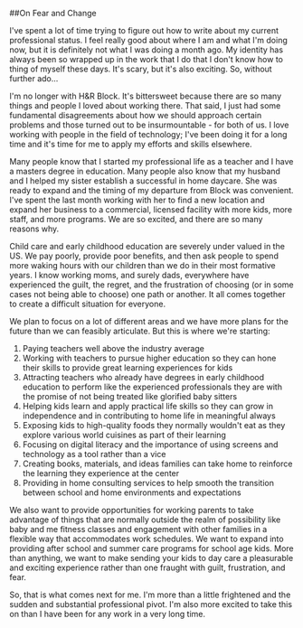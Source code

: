 ##On Fear and Change

I've spent a lot of time trying to figure out how to write about my current professional status. I feel really good about where I am and what I'm doing now, but it is definitely not what I was doing a month ago. My identity has always been so wrapped up in the work that I do that I don't know how to thing of myself these days. It's scary, but it's also exciting. So, without further ado...

I'm no longer with H&R Block. It's bittersweet because there are so many things and people I loved about working there. That said, I just had some fundamental disagreements about how we should approach certain problems and those turned out to be insurmountable - for both of us. I love working with people in the field of technology; I've been doing it for a long time and it's time for me to apply my efforts and skills elsewhere.

Many people know that I started my professional life as a teacher and I have a masters degree in education. Many people also know that my husband and I helped my sister establish a successful in home daycare. She was ready to expand and the timing of my departure from Block was convenient. I've spent the last month working with her to find a new location and expand her business to a commercial, licensed facility with more kids, more staff, and more programs. We are so excited, and there are so many reasons why.

Child care and early childhood education are severely under valued in the US. We pay poorly, provide poor benefits, and then ask people to spend more waking hours with our children than we do in their most formative years. I know working moms, and surely dads, everywhere have experienced the guilt, the regret, and the frustration of choosing (or in some cases not being able to choose) one path or another. It all comes together to create a difficult situation for everyone.

We plan to focus on a lot of different areas and we have more plans for the future than we can feasibly articulate. But this is where we're starting:

1) Paying teachers well above the industry average
2) Working with teachers to pursue higher education so they can hone their skills to provide great learning experiences for kids
3) Attracting teachers who already have degrees in early childhood education to perform like the experienced professionals they are with the promise of not being treated like glorified baby sitters
4) Helping kids learn and apply practical life skills so they can grow in independence and in contributing to home life in meaningful always
5) Exposing kids to high-quality foods they normally wouldn't eat as they explore various world cuisines as part of their learning
6) Focusing on digital literacy and the importance of using screens and technology as a tool rather than a vice
7) Creating books, materials, and ideas families can take home to reinforce the learning they experience at the center
8) Providing in home consulting services to help smooth the transition between school and home environments and expectations

We also want to provide opportunities for working parents to take advantage of things that are normally outside the realm of possibility like baby and me fitness classes and engagement with other families in a flexible way that accommodates work schedules. We want to expand into providing after school and summer care programs for school age kids. More than anything, we want to make sending your kids to day care a pleasurable and exciting experience rather than one fraught with guilt, frustration, and fear.

So, that is what comes next for me. I'm more than a little frightened and the sudden and substantial professional pivot. I'm also more excited to take this on than I have been for any work in a very long time.

